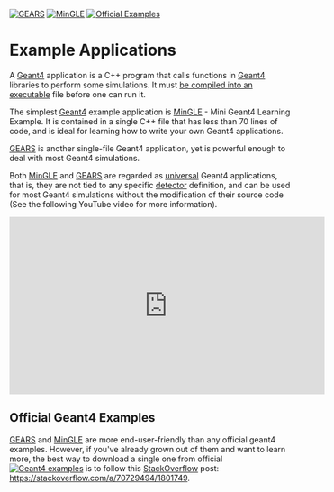 [![GEARS](https://img.shields.io/badge/GEARS-red?style=flat)](https://www.github.com/jintonic/gears)
[![MinGLE](https://img.shields.io/badge/MinGLE-blue?style=flat)](https://www.github.com/jintonic/mingle)
[![Official Examples](https://img.shields.io/badge/Official-Examples-green?style=flat)](https://github.com/Geant4/geant4/tree/master/examples)

# Example Applications

A [Geant4](..) application is a C++ program that calls functions in [Geant4](..) libraries to perform some simulations. It must [be compiled into an executable](../installation/cpp) file before one can run it.

The simplest [Geant4](..) example application is [MinGLE][] - Mini Geant4 Learning Example. It is contained in a single C++ file that has less than 70 lines of code, and is ideal for learning how to write your own Geant4 applications.

[GEARS][] is another single-file Geant4 application, yet is powerful enough to deal with most Geant4 simulations.

Both [MinGLE][] and [GEARS][] are regarded as [universal][] Geant4 applications, that is, they are not tied to any specific [detector](../../detector) definition, and can be used for most Geant4 simulations without the modification of their source code (See the following YouTube video for more information).

<iframe width="560" height="315" src="https://www.youtube.com/embed/3g9CkyBS31o?si=YiZqbZ_z3qoqtfD0" title="YouTube video player" frameborder="0" allow="accelerometer; autoplay; clipboard-write; encrypted-media; gyroscope; picture-in-picture; web-share" referrerpolicy="strict-origin-when-cross-origin" allowfullscreen></iframe>

## Official Geant4 Examples

[GEARS][] and [MinGLE][] are more end-user-friendly than any official geant4 examples. However, if you've already grown out of them and want to learn more, the best way to download a single one from official [![Geant4 examples](https://img.shields.io/badge/Geant4-examples-green?style=flat)](https://github.com/Geant4/geant4/tree/master/examples)
is to follow this [StackOverflow][] post: <https://stackoverflow.com/a/70729494/1801749>.

[GEARS]: https://github.com/jintonic/gears
[MinGLE]: https://github.com/jintonic/mingle
[universal]: https://youtu.be/3g9CkyBS31o
[StackOverflow]: https://stackoverflow.com
